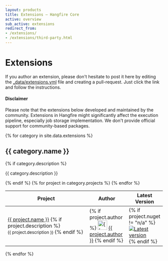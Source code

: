 ```yaml
---
layout: products
title: Extensions — Hangfire Core
active: overview
sub_active: extensions
redirect_from:
- /extensions/
- /extensions/third-party.html
---
```


<h1 class="page-header">Extensions</h1>

<div class="alert alert-info">
    If you author an extension, please don't hesitate to post it here by editing
    the <a href="{{ site.github_repo }}/edit/{{ site.github_branch }}/_data/extensions.yml" target="_blank">_data/extensions.yml</a>
    file and creating a pull-request. Just click the link and follow the instructions.
</div>

<div class="alert alert-warning">
    <h4>Disclaimer</h4>
    Please note that the extensions below developed and maintained by the community. Extensions in Hangfire might significantly affect the execution pipeline, especially job storage implementation. We don't provide official support for community-based packages.
</div>

{% for category in site.data.extensions %}

## {{ category.name }}

{% if category.description %}
<p>{{ category.description }}</p>
{% endif %}

<table class="table table-condensed table-extensions">
    <thead>
        <tr>
            <th>Project</th>
            <th style="width: 25%">Author</th>
            <th style="width: 20%">Latest Version</th>
        </tr>
    </thead>
    <tbody>
    {% for project in category.projects %}
        <tr>
            <td>
               <a href="{{ project.url }}" target="_blank">{{ project.name }}</a>
               {% if project.description %}
               <br>
               <small>{{ project.description }}</small>
               {% endif %}
            </td>
            <td>
            {% if project.author %}
                <img src="https://github.com/{{ project.author }}.png?size=60" alt="{{ author }}" style="width: 30px;height:30px;">
                <a href="https://github.com/{{ project.author }}" target="_blank">{{ project.author }}</a>
            {% endif %}
            </td>
            <td>
                {% if project.nuget != "n/a" %}
                <a href="https://www.nuget.org/packages/{{ project.name }}/" target="_blank">
                    <img alt="Latest version" src="https://img.shields.io/nuget/v/{{ project.name }}.svg">
                </a>
                {% endif %}
            </td>
        </tr>
    {% endfor %}
    </tbody>
</table>

{% endfor %}
